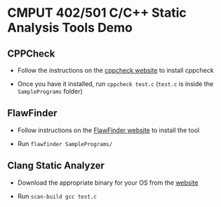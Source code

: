 # CMPUT 402/501 C/C++ Static Analysis Tools Demo

## CPPCheck

* Follow the instructions on the [cppcheck website](http://cppcheck.sourceforge.net/) to install cppcheck

* Once you have it installed, run `cppcheck test.c` (`test.c` is inside the `SamplePrograms` folder)

## FlawFinder

* Follow instructions on the [FlawFinder website](https://dwheeler.com/flawfinder/) to install the tool

* Run `flawfinder SamplePrograms/`

## Clang Static Analyzer

* Download the appropriate binary for your OS from the [website](https://clang-analyzer.llvm.org/)

* Run `scan-build gcc test.c`
